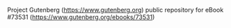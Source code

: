 Project Gutenberg (https://www.gutenberg.org) public repository for eBook #73531 (https://www.gutenberg.org/ebooks/73531)
